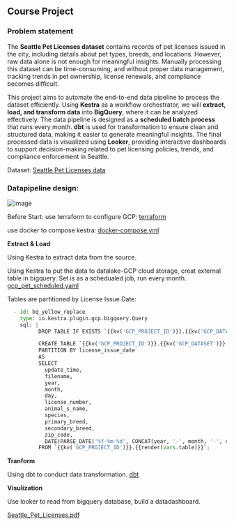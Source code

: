 
## Course Project

### Problem statement

The **Seattle Pet Licenses dataset** contains records of pet licenses issued in the city, including details about pet types, breeds, and locations. However, raw data alone is not enough for meaningful insights. Manually processing this dataset can be time-consuming, and without proper data management, tracking trends in pet ownership, license renewals, and compliance becomes difficult.

This project aims to automate the end-to-end data pipeline to process the dataset efficiently. Using **Kestra** as a workflow orchestrator, we will **extract, load, and transform data** into **BigQuery**, where it can be analyzed effectively. The data pipeline is designed as a **scheduled batch process** that runs every month. **dbt** is used for transformation to ensure clean and structured data, making it easier to generate meaningful insights. The final processed data is visualized using **Looker**, providing interactive dashboards to support decision-making related to pet licensing policies, trends, and compliance enforcement in Seattle.

Dataset: [Seattle Pet Licenses data](https://data.seattle.gov/City-Administration/Seattle-Pet-Licenses/jguv-t9rb/about_data)

### Datapipeline design:


![image](https://github.com/user-attachments/assets/4112d870-2f02-4b3d-9925-0861cff232aa)



Before Start: 
use terraform to configure GCP: [terraform](https://github.com/yvt-ee/data-engineering-zoomcamp/tree/main/Project/terraform)

use docker to compose kestra: [docker-compose.yml](https://github.com/yvt-ee/data-engineering-zoomcamp/blob/main/Project/DataIngestion-kestra/docker-compose.yml)

**Extract & Load**

Using Kestra to extract data from the source.

Using Kestra to put the data to datalake-GCP cloud storage, creat external table in bigquery. Set is as a schedualed job, run every month. [gcp_pet_scheduled.yaml](https://github.com/yvt-ee/data-engineering-zoomcamp/blob/main/Project/DataIngestion-kestra/gcp_pet_scheduled.yaml)

Tables are partitioned by License Issue Date:

```python
  - id: bq_yellow_replace
    type: io.kestra.plugin.gcp.bigquery.Query
    sql: |
          DROP TABLE IF EXISTS `{{kv('GCP_PROJECT_ID')}}.{{kv('GCP_DATASET')}}.pet_licensesdata`;

          CREATE TABLE `{{kv('GCP_PROJECT_ID')}}.{{kv('GCP_DATASET')}}.pet_licensesdata`
          PARTITION BY license_issue_date
          AS
          SELECT
            update_time,
            filename,
            year,
            month,
            day,
            license_number,
            animal_s_name,
            species,
            primary_breed,
            secondary_breed,
            zip_code,
            DATE(PARSE_DATE('%Y-%m-%d', CONCAT(year, '-', month, '-', day))) AS license_issue_date
          FROM `{{kv('GCP_PROJECT_ID')}}.{{render(vars.table)}}`;
```

**Tranform**

Using dbt to conduct data transformation. [dbt](https://github.com/yvt-ee/data-engineering-zoomcamp/tree/main/Project/dbt)

**Visulization**

Use looker to read from bigquery database, build a datadashboard.

[Seattle_Pet_Licenses.pdf](https://github.com/yvt-ee/data-engineering-zoomcamp/blob/main/Project/Seattle_Pet_Licenses.pdf)

